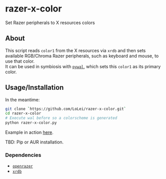# razer-x-color
Set Razer peripherals to X resources colors 

## About
This script reads `color1` from the X resources via `xrdb` and then sets
available RGB/Chroma Razer peripherals, such as keyboard and mouse, to use that
color.  
It can be used in symbiosis with [`pywal`](https://github.com/dylanaraps/pywal),
which sets this `color1` as its primary color.

## Usage/Installation
In the meantime:
```bash
git clone `https://github.com/LoLei/razer-x-color.git`
cd razer-x-color
# Execute wal before so a colorscheme is generated
python razer-x-color.py
```
Example in action 
[here](https://github.com/LoLei/dotfiles/blob/master/exec-wal.sh).

TBD: Pip or AUR installation.

### Dependencies
* [`openrazer`](https://github.com/openrazer/openrazer)
* [`xrdb`](https://www.archlinux.org/packages/extra/x86_64/xorg-xrdb/)
